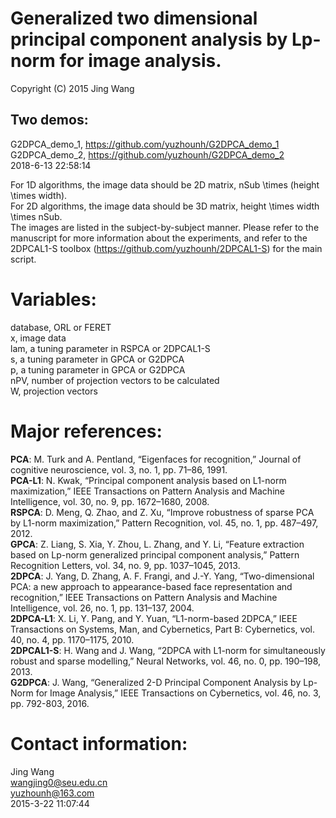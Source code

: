 # Generalized two dimensional principal component analysis by Lp-norm for image analysis. 
Copyright (C) 2015 Jing Wang

## Two demos:
G2DPCA_demo_1, https://github.com/yuzhounh/G2DPCA_demo_1  
G2DPCA_demo_2, https://github.com/yuzhounh/G2DPCA_demo_2  
2018-6-13 22:58:14

For 1D algorithms, the image data should be 2D matrix, nSub \times (height \times width).   
For 2D algorithms, the image data should be 3D matrix, height \times width \times nSub.   
The images are listed in the subject-by-subject manner. Please refer to the manuscript for more information about the experiments, and refer to the 2DPCAL1-S toolbox (https://github.com/yuzhounh/2DPCAL1-S) for the main script.

# Variables:
database, ORL or FERET  
x,   image data  
lam, a tuning parameter in RSPCA or 2DPCAL1-S  
s,   a tuning parameter in GPCA or G2DPCA  
p,   a tuning parameter in GPCA or G2DPCA  
nPV, number of projection vectors to be calculated  
W,   projection vectors

# Major references:
**PCA**: M. Turk and A. Pentland, “Eigenfaces for recognition,” Journal of cognitive neuroscience, vol. 3, no. 1, pp. 71–86, 1991.  
**PCA-L1**: N. Kwak, “Principal component analysis based on L1-norm maximization,” IEEE Transactions on Pattern Analysis and Machine Intelligence, vol. 30, no. 9, pp. 1672–1680, 2008.  
**RSPCA**: D. Meng, Q. Zhao, and Z. Xu, “Improve robustness of sparse PCA by L1-norm maximization,” Pattern Recognition, vol. 45, no. 1, pp. 487–497, 2012.  
**GPCA**: Z. Liang, S. Xia, Y. Zhou, L. Zhang, and Y. Li, “Feature extraction based on Lp-norm generalized principal component analysis,” Pattern Recognition Letters, vol. 34, no. 9, pp. 1037–1045, 2013.  
**2DPCA**: J. Yang, D. Zhang, A. F. Frangi, and J.-Y. Yang, “Two-dimensional PCA: a new approach to appearance-based face representation and recognition,” IEEE Transactions on Pattern Analysis and Machine
Intelligence, vol. 26, no. 1, pp. 131–137, 2004.  
**2DPCA-L1**: X. Li, Y. Pang, and Y. Yuan, “L1-norm-based 2DPCA,” IEEE Transactions on Systems, Man, and Cybernetics, Part B: Cybernetics, vol. 40, no. 4, pp. 1170–1175, 2010.  
**2DPCAL1-S**: H. Wang and J. Wang, “2DPCA with L1-norm for simultaneously robust and sparse modelling,” Neural Networks, vol. 46, no. 0, pp. 190–198, 2013.  
**G2DPCA**: J. Wang, “Generalized 2-D Principal Component Analysis by Lp-Norm for Image Analysis,” IEEE Transactions on Cybernetics, vol. 46, no. 3, pp. 792-803, 2016.   

# Contact information:
Jing Wang  
wangjing0@seu.edu.cn  
yuzhounh@163.com  
2015-3-22 11:07:44
